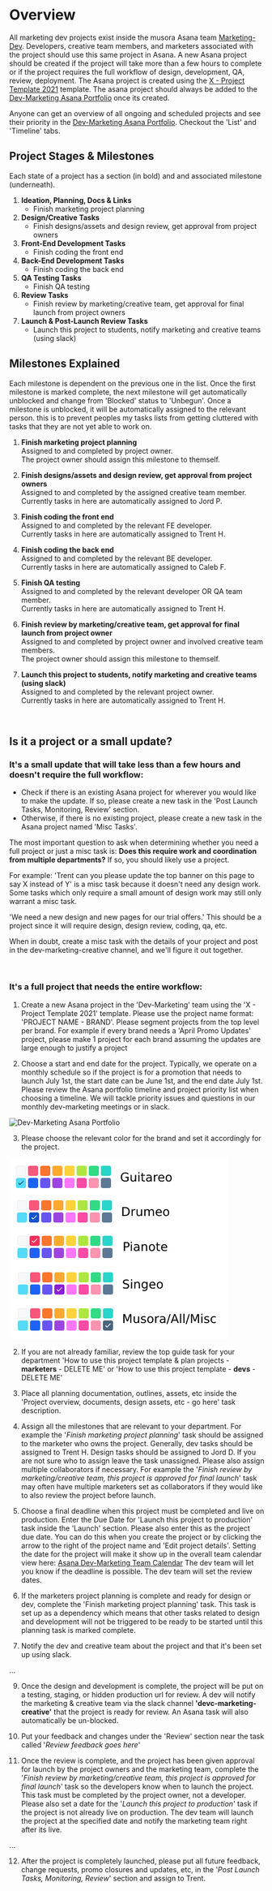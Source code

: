 # Overview

All marketing dev projects exist inside 
the musora Asana team [Marketing-Dev](https://app.Asana.com/0/1199995198037877/overview).
Developers, creative team members, and marketers associated with the project 
should use this same project in Asana. A new Asana project should be created if the project
will take more than a few hours to complete or if the project requires the full workflow 
of design, development, QA, review, deployment. The Asana project is created using the 
[X - Project Template 2021](https://app.asana.com/0/1199995198037881/list) template.
The asana project should always be added to the 
[Dev-Marketing Asana Portfolio](https://app.asana.com/0/portfolio/1200330095730280/list) once its created.

Anyone can get an overview of all ongoing and scheduled projects and see their priority
in the [Dev-Marketing Asana Portfolio](https://app.asana.com/0/portfolio/1200330095730280/list). Checkout the 'List'
 and 'Timeline' tabs.

## Project Stages & Milestones

Each state of a project has a section (in bold) and and associated milestone (underneath).

1. **Ideation, Planning, Docs & Links**
    - Finish marketing project planning
1. **Design/Creative Tasks**
    - Finish designs/assets and design review, get approval from project owners
1. **Front-End Development Tasks**
    - Finish coding the front end
1. **Back-End Development Tasks**
    - Finish coding the back end
1. **QA Testing Tasks**
    - Finish QA testing
1. **Review Tasks**
    - Finish review by marketing/creative team, get approval for final launch from project owners
1. **Launch & Post-Launch Review Tasks**
    - Launch this project to students, notify marketing and creative teams (using slack)

## Milestones Explained

Each milestone is dependent on the previous one in the list. Once the first milestone is marked complete,
the next milestone will get automatically unblocked and change from 'Blocked' status to 'Unbegun'.
Once a milestone is unblocked, it will be automatically assigned to the relevant person. 
this is to prevent peoples my tasks lists from getting cluttered with tasks that they are not yet able to
work on.  

1. **Finish marketing project planning**  
Assigned to and completed by project owner.  
The project owner should assign this milestone to themself.
     
1. **Finish designs/assets and design review, get approval from project owners**  
Assigned to and completed by the assigned creative team member.  
Currently tasks in here are automatically assigned to Jord P.

1. **Finish coding the front end**  
Assigned to and completed by the relevant FE developer.  
Currently tasks in here are automatically assigned to Trent H.

1. **Finish coding the back end**  
Assigned to and completed by the relevant BE developer.  
Currently tasks in here are automatically assigned to Caleb F.
   
1. **Finish QA testing**  
Assigned to and completed by the relevant developer OR QA team member.  
Currently tasks in here are automatically assigned to Trent H.
  
1. **Finish review by marketing/creative team, get approval for final launch from project owner**  
Assigned to and completed by project owner and involved creative team members.  
The project owner should assign this milestone to themself.

1. **Launch this project to students, notify marketing and creative teams (using slack)**  
Assigned to and completed by the relevant project owner.  
Currently tasks in here are automatically assigned to Trent H.

<br>

## Is it a project or a small update?  

### It's a small update that will take less than a few hours and doesn't require the full workflow:
- Check if there is an existing Asana project for wherever you would like to make the update.
  If so, please create a new task in the 'Post Launch Tasks, Monitoring, Review' section.
- Otherwise, if there is no existing project, please create a new task in the Asana project named 
'Misc Tasks'.
  
The most important question to ask when determining whether you need a full project or just a misc task is: 
**Does this require work and coordination from multiple departments?** If so, you should likely use a project.  

For example: 'Trent can you please update the top banner on this page to say X instead of Y' is a misc task because
it doesn't need any design work. Some tasks which only require a small amount of design work may still only warrant
a misc task.

'We need a new design and new pages for our trial offers.' This should be a project since it will require design,
design review, coding, qa, etc.

When in doubt, create a misc task with the details of your project and post in the
dev-marketing-creative channel, and we'll figure it out together.
  
<br>  

### It's a full project that needs the entire workflow:  

1. Create a new Asana project in the 'Dev-Marketing' team using the 'X - Project Template 2021' 
   template. Please use the project name format: 'PROJECT NAME - BRAND'.
   Please segment projects from the top level per brand. For example if every brand needs a 'April Promo Updates' 
   project, please make 1 project for each brand assuming the updates are large enough to justify a project
   
2. Choose a start and end date for the project. Typically, we operate on a monthly schedule so 
if the project is for a promotion that needs to launch July 1st, the start date can be June 1st, 
   and the end date July 1st. Please review the Asana portfolio timeline and project priority list when choosing a
   timeline. We will tackle priority issues and questions in our monthly dev-marketing meetings or in slack.

![Dev-Marketing Asana Portfolio](https://app.asana.com/0/portfolio/1200330095730280/timeline)

3. Please choose the relevant color for the brand and set it accordingly for the project.

![Brand Asana Colors](../images/brand-asana-colors.jpg)

2. If you are not already familiar, review the top guide task for your department 
   'How to use this project template & plan projects - **marketers** - DELETE ME' or 
   'How to use this project template - **devs** - DELETE ME'
   
4. Place all planning documentation, outlines, assets, etc inside the
   'Project overview, documents, design assets, etc - go here' task description.
   
5. Assign all the milestones that are relevant to your department. For example the 
   '_Finish marketing project planning_' task should be assigned to the marketer who owns the project. Generally,
   dev tasks should be assigned to Trent H. Design tasks should be assigned to Jord D. If you are not sure who to 
   assign leave the task unassigned. Please also assign multiple collaborators if necessary. For example the 
   '_Finish review by marketing/creative team, this project is approved for final launch_' task may often have multiple marketers
   set as collaborators if they would like to also review the project before launch.
   
6. Choose a final deadline when this project must be completed and live on production. Enter the Due Date for 
  'Launch this project to production' task inside the 'Launch' section. Please also enter this as the project due 
  date. You can do this when you create the project or by clicking the arrow to the right of the project name and 
  'Edit project details'. Setting the date for the project will make it show up in the overall team calendar
   view here: [Asana Dev-Marketing Team Calendar](https://app.asana.com/0/1199995198037877/calendar)
   The dev team will let you know if the deadline is possible. The dev team will set the review dates.
   
7. If the marketers project planning is complete and ready for design or dev, complete the 
   'Finish marketing project planning' task. 
   This task is set up as a dependency which means that other tasks 
   related to design and development will not be triggered to be ready to be started 
   until this planning task is marked complete.
   
8. Notify the dev and creative team about the project and that it's been set up using slack.

...

9. Once the design and development is complete, the project will be put on a testing, staging, or hidden production
url for review. A dev will notify the marketing & creative team via the slack channel **'devc-marketing-creative'** that the project is ready for review. An Asana task
   will also automatically be un-blocked.
   
10. Put your feedback and changes under the 'Review' section near the task called '_Review feedback goes here_'

11. Once the review is complete, and the project has been given approval for launch 
    by the project owners and the marketing team, complete the 
   '_Finish review by marketing/creative team, this project is approved for final launch_' task so the developers know when to launch
   the project. This task must be completed by the project owner, not a developer. Please also set a date for the '_Launch this project to production_' task if the project is not already
   live on production. The dev team will launch the project at the specified date and notify the marketing team right 
   after its live.
   
...

12. After the project is completely launched, please put all future feedback, change requests, 
   promo closures and updates, etc, in the '_Post Launch Tasks, Monitoring, Review_' section and assign to Trent.
